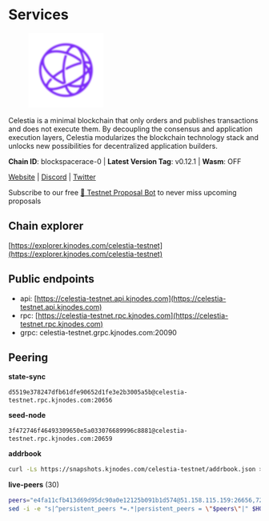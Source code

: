 # Services

<figure><img src="https://raw.githubusercontent.com/kj89/cosmos-images/main/logos/celestia.png" width="150" alt=""><figcaption></figcaption></figure>

Celestia is a minimal blockchain that only orders and publishes transactions and  does not execute them. By decoupling the consensus and application execution layers,  Celestia modularizes the blockchain technology stack and unlocks new possibilities  for decentralized application builders.

**Chain ID**: blockspacerace-0 | **Latest Version Tag**: v0.12.1 | **Wasm**: OFF

[Website](https://celestia.org) | [Discord](https://discord.gg/celestiacommunity) | [Twitter](https://twitter.com/CelestiaOrg)



Subscribe to our free [🤖 Testnet Proposal Bot](https://t.me/kjnodes_testnet_proposal_bot) to never miss upcoming proposals


## Chain explorer
[https://explorer.kjnodes.com/celestia-testnet](https://explorer.kjnodes.com/celestia-testnet)

## Public endpoints

* api: [https://celestia-testnet.api.kjnodes.com](https://celestia-testnet.api.kjnodes.com)
* rpc: [https://celestia-testnet.rpc.kjnodes.com](https://celestia-testnet.rpc.kjnodes.com)
* grpc: celestia-testnet.grpc.kjnodes.com:20090

## Peering

**state-sync**

```text
d5519e378247dfb61dfe90652d1fe3e2b3005a5b@celestia-testnet.rpc.kjnodes.com:20656
```

**seed-node**

```text
3f472746f46493309650e5a033076689996c8881@celestia-testnet.rpc.kjnodes.com:20659
```

**addrbook**
```bash
curl -Ls https://snapshots.kjnodes.com/celestia-testnet/addrbook.json > $HOME/.celestia-app/config/addrbook.json
```

**live-peers** (30)
```bash
peers="e4fa11cfb413d69d95dc90a0e12125b091b1d574@51.158.115.159:26656,721d15a87ce8b3062284614def3c32b72019de5b@35.206.161.204:26656,d5519e378247dfb61dfe90652d1fe3e2b3005a5b@65.109.68.190:20656,a20a5f47307049619d2fe689f3c33f1f7ab9470c@162.55.245.144:2130,e85b086d236a2c9a4d285e6d44126bb6fc6a1555@131.153.158.209:26656,cb0c8eab8b18c4c6a2d0cc030d1b0787656b61bb@65.108.137.39:26656,af66f28f19f747bd2b5a18d91d143dc8e035f86a@47.147.226.228:52656,63636c9bec15f0039f78bc48736fe8b84e9e8a60@38.242.233.37:26656,10c84789386c2ee3aacd8e09f04b78fac14fb3d7@209.126.86.119:26656,e225815e3da7a26d712c074045977034a901bbc0@5.9.106.214:26686,508706c7c37a7a5e4c99c4581d9334cbad34cb86@37.27.2.226:26656,a1a3fa715c6bc4257613cfbdec06e7d9a0e1edee@65.108.134.175:26656,768ac4ece936ca4eb01b763c119edb74c53b58b2@135.181.26.67:26656,3ef426538e3b8bfa274aa9a442583bbbda71942f@185.144.99.12:26656,24770b73138ee6a2113e4c35b5e3525749c21350@109.238.11.182:26656,5fa6853eb52bc3a5ff1fe56b988515d16644819a@65.21.232.33:2000,7e5044f447e69aeee36d71bbea102c6079eb29e2@63.251.106.84:26656,d3c0e1867ba635328dc019f1464acf1903f446a5@13.208.144.128:16656,8f14ec71e1d712c912c27485a169c2519628cfb6@185.225.232.196:21656,0293f2cf7184da95bc6ea6ff31c7e97578b9c7ff@65.109.106.95:26656,ec2e12d829db96e364eb6600f6e936405dc8e514@74.208.94.42:26656,9497e0c783d5cb9b18f6addfcf2f25cdc4d5d1a2@148.113.153.79:36656,2b749c2f0dd5953eeb5379c7ae7a15ed1020f7e5@135.181.136.124:26656,5f8be26e18e08d32b5f4273063819793fd9f93a4@35.206.182.97:26656,fedea9723696360d429a23792225594779cc7cd7@65.108.231.124:11656,92e7087b3dec79fb2b8105e5a61935d28927d511@45.83.104.218:2000,60e771182358034b4ce475b7a0d8d48734aa9dc8@85.190.134.34:26656,a86db178fbf5f9072b1bd0df465b947c5bb715e1@142.165.207.19:46656,7a89c8c63ee0a305d236eabb435ea54f1c08d3dd@125.143.190.194:17002,5d02fa37f0fe3f198b3fdcea78b8961d04425b5d@185.227.135.173:26656"
sed -i -e "s|^persistent_peers *=.*|persistent_peers = \"$peers\"|" $HOME/.celestia-app/config/config.toml
```
